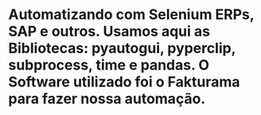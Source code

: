 # Automatizando  com Selenium ERPs, SAP e outros. Usamos aqui as Bibliotecas: pyautogui, pyperclip, subprocess, time e pandas. O Software utilizado foi o Fakturama para fazer nossa automação.
